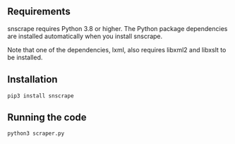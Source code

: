 ## Requirements

snscrape requires Python 3.8 or higher. The Python package dependencies are installed automatically when you install snscrape.

Note that one of the dependencies, lxml, also requires libxml2 and libxslt to be installed.

## Installation

    pip3 install snscrape

## Running the code

    python3 scraper.py
